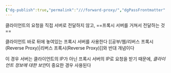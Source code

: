 ```yaml
---
{"dg-publish":true,"permalink":"///forward-proxy/","dgPassFrontmatter":true}
---
```



클라이언트의 요청을 직접 서버로 전달하지 않고, ==프록시 서버를 거쳐서 전달하는 것==

클라이언트 바로 뒤에 놓여있는 프록시 서버를 사용한다
[[공부/웹/리버스 프록시(Reverse Proxy)\|리버스 프록시(Reverse Proxy)]]와 반대 개념이다

이 경우 서버는 클라이언트의 IP가 아닌 프록시 서버의 IP로 요청을 받기 때문에, *클라이언트 정보에 대한 보안*이 중요한 경우 사용된다